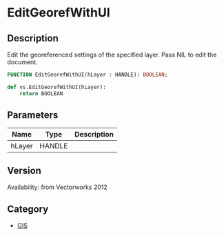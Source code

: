 # EditGeorefWithUI

## Description
Edit the georeferenced settings of the specified layer. Pass NIL to edit the document.

```pascal
FUNCTION EditGeorefWithUI(hLayer : HANDLE): BOOLEAN;
```

```python
def vs.EditGeorefWithUI(hLayer):
    return BOOLEAN
```

## Parameters
|Name|Type|Description|
|---|---|---|
|hLayer|HANDLE|   |

## Version
Availability: from Vectorworks 2012

## Category
* [GIS](../Categories/GIS.md)
